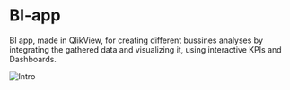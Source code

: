 # BI-app
BI app, made in QlikView, for creating different bussines analyses by integrating the gathered data and visualizing it, using interactive KPIs and Dashboards.



![Intro](https://user-images.githubusercontent.com/113591133/190936168-81712702-9d7c-4c00-89e1-100aadcb6199.png)
